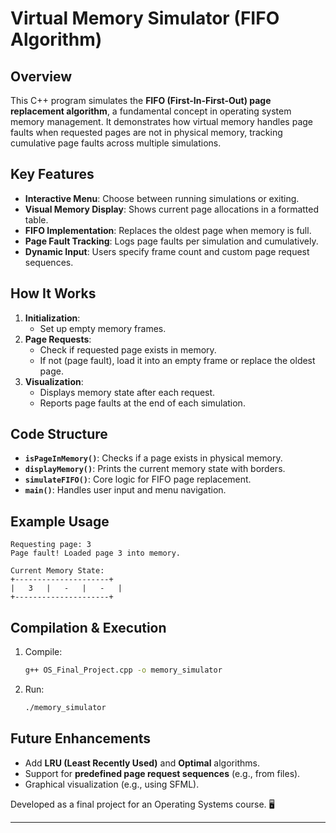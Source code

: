 # Virtual Memory Simulator (FIFO Algorithm)  

## Overview  
This C++ program simulates the **FIFO (First-In-First-Out) page replacement algorithm**, a fundamental concept in operating system memory management. It demonstrates how virtual memory handles page faults when requested pages are not in physical memory, tracking cumulative page faults across multiple simulations.

## Key Features  
- **Interactive Menu**: Choose between running simulations or exiting.  
- **Visual Memory Display**: Shows current page allocations in a formatted table.  
- **FIFO Implementation**: Replaces the oldest page when memory is full.  
- **Page Fault Tracking**: Logs page faults per simulation and cumulatively.  
- **Dynamic Input**: Users specify frame count and custom page request sequences.  

## How It Works  
1. **Initialization**:  
   - Set up empty memory frames.  
2. **Page Requests**:  
   - Check if requested page exists in memory.  
   - If not (page fault), load it into an empty frame or replace the oldest page.  
3. **Visualization**:  
   - Displays memory state after each request.  
   - Reports page faults at the end of each simulation.  

## Code Structure  
- **`isPageInMemory()`**: Checks if a page exists in physical memory.  
- **`displayMemory()`**: Prints the current memory state with borders.  
- **`simulateFIFO()`**: Core logic for FIFO page replacement.  
- **`main()`**: Handles user input and menu navigation.  

## Example Usage  
```plaintext
Requesting page: 3  
Page fault! Loaded page 3 into memory.  

Current Memory State:  
+---------------------+  
|   3   |   -   |   -   |  
+---------------------+  
```

## Compilation & Execution  
1. Compile:  
   ```bash  
   g++ OS_Final_Project.cpp -o memory_simulator  
   ```  
2. Run:  
   ```bash  
   ./memory_simulator  
   ```  

## Future Enhancements  
- Add **LRU (Least Recently Used)** and **Optimal** algorithms.  
- Support for **predefined page request sequences** (e.g., from files).  
- Graphical visualization (e.g., using SFML).  

Developed as a final project for an Operating Systems course. 🖥️  

--- 
